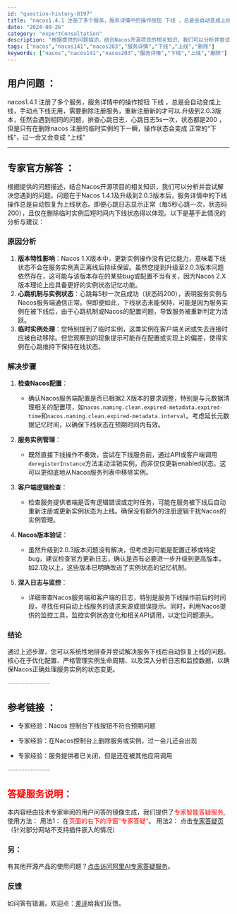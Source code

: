 ```yaml
---
id: "question-history-8197"
title: "nacos1.4.1 注册了多个服务，服务详情中的操作按钮 下线 ，总是会自动变成上线，手动点下线无用，需"
date: "2024-09-26"
category: "expertConsultation"
description: "根据提供的问题描述，结合Nacos开源项目的相关知识，我们可以分析并尝试解决您遇到的问题。问题在于Nacos 1.4.1及升级到2.0.3版本后，服务详情中的下线操作总是自动恢复为上线状态。即便心跳日志显示正常（每5秒心跳一次，状态码200），且仅在删除临时实例后短时间内下线状态得以体现。以下是基于"
tags: ["nacos","nacos141","nacos203","服务详情","下线","上线","删除"]
keywords: ["nacos","nacos141","nacos203","服务详情","下线","上线","删除"]
---
```


## 用户问题 ： 
 nacos1.4.1 注册了多个服务，服务详情中的操作按钮 下线 ，总是会自动变成上线，手动点下线无用，需要删除注册服务，重新注册新的才可以.升级到2.0.3版本，任然会遇到相同的问题，排查心跳日志，心跳日志5s一次，状态都是200 ，但是只有在删除nacos 注册的临时实例的下一瞬，操作状态会变成 正常的“下线”，过一会又会变成 “上线”  

---------------
## 专家官方解答 ：

根据提供的问题描述，结合Nacos开源项目的相关知识，我们可以分析并尝试解决您遇到的问题。问题在于Nacos 1.4.1及升级到2.0.3版本后，服务详情中的下线操作总是自动恢复为上线状态。即便心跳日志显示正常（每5秒心跳一次，状态码200），且仅在删除临时实例后短时间内下线状态得以体现。以下是基于此情况的分析与建议：

### 原因分析
1. **版本特性影响**：Nacos 1.X版本中，更新实例操作没有记忆能力，意味着下线状态不会在服务实例真正离线后持续保留。虽然您提到升级至2.0.3版本问题依然存在，这可能与该版本存在的某些bug或配置不当有关，因为Nacos 2.X版本理论上应具备更好的实例状态记忆功能。
2. **心跳机制与实例状态**：心跳每5秒一次且成功（状态码200），表明服务实例与Nacos服务端通信正常。但即便如此，下线状态未能保持，可能是因为服务实例在被下线后，由于心跳机制或Nacos的配置问题，导致服务被重新判定为活跃。
3. **临时实例处理**：您特别提到了临时实例，这类实例在客户端关闭或失去连接时应被自动移除。但您观察到的现象提示可能存在配置或实现上的偏差，使得实例在心跳维持下保持在线状态。

### 解决步骤
1. **检查Nacos配置**：
   - 确认Nacos服务端配置是否已根据2.X版本的要求调整，特别是与元数据清理相关的配置项，如`nacos.naming.clean.expired-metadata.expired-time`和`nacos.naming.clean.expired-metadata.interval`。考虑延长元数据记忆时间，以确保下线状态在预期时间内有效。
   
2. **服务实例管理**：
   - 既然直接下线操作不奏效，尝试在下线服务前，通过API或客户端调用`deregisterInstance`方法主动注销实例，而非仅仅更新enabled状态。这可以更彻底地从Nacos服务列表中移除实例。
   
3. **客户端逻辑检查**：
   - 检查服务提供者端是否有逻辑错误或定时任务，可能在服务被下线后自动重新注册或更新实例状态为上线。确保没有额外的注册逻辑干扰Nacos的实例管理。
   
4. **Nacos版本验证**：
   - 虽然升级到2.0.3版本问题没有解决，但考虑到可能是配置迁移或特定bug，建议检查官方更新日志，确认是否有必要进一步升级到更高版本，如2.1及以上，这些版本已明确改进了实例状态的记忆机制。

5. **深入日志与监控**：
   - 详细审查Nacos服务端和客户端的日志，特别是服务下线操作前后的时间段，寻找任何自动上线服务的请求来源或错误提示。同时，利用Nacos提供的监控工具，监控实例状态变化和相关API调用，以定位问题源头。

### 结论
通过上述步骤，您可以系统性地排查并尝试解决服务下线后自动恢复上线的问题。核心在于优化配置、严格管理实例生命周期、以及深入分析日志和监控数据，以确保Nacos正确处理服务实例的状态变更。


<font color="#949494">---------------</font> 


## 参考链接 ：

* 专家经验：Nacos 控制台下线按钮不符合预期问题 
 
 * 专家经验：在Nacos控制台上删除服务或实例，过一会儿还会出现 
 
 * 专家经验：服务提供者已关闭，但是还在被其他应用调用 


 <font color="#949494">---------------</font> 
 


## <font color="#FF0000">答疑服务说明：</font> 

本内容经由技术专家审阅的用户问答的镜像生成，我们提供了<font color="#FF0000">专家智能答疑服务</font>,使用方法：
用法1： 在<font color="#FF0000">页面的右下的浮窗”专家答疑“</font>。
用法2： 点击[专家答疑页](https://answer.opensource.alibaba.com/docs/intro)（针对部分网站不支持插件嵌入的情况）
### 另：


有其他开源产品的使用问题？[点击访问阿里AI专家答疑服务](https://answer.opensource.alibaba.com/docs/intro)。
### 反馈
如问答有错漏，欢迎点：[差评](https://ai.nacos.io/user/feedbackByEnhancerGradePOJOID?enhancerGradePOJOId=13556)给我们反馈。
